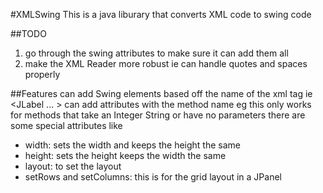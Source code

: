 #XMLSwing
This is a java liburary that converts XML code to swing code

##TODO
1. go through the swing attributes to make sure it can add them all
3. make the XML Reader more robust ie can handle quotes and spaces properly

##Features
can add Swing elements based off the name of the xml tag ie <JLabel ... ></JLabel>
can add attributes with the method name eg <JLabel setText=text></JLabel> this only works for methods that take an Integer String or have no parameters
there are some special attributes like
* width: sets the width and keeps the height the same
* height: sets the height keeps the width the same
* layout: to set the layout
* setRows and setColumns: this is for the grid layout in a JPanel
